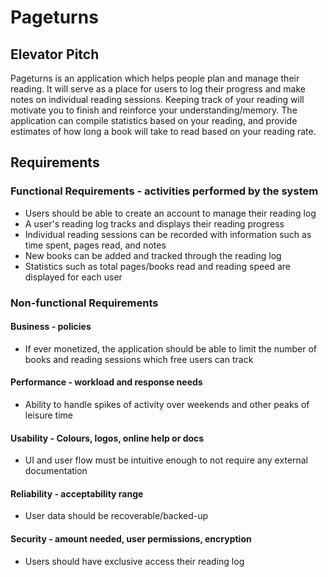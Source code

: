 # Pageturns

## Elevator Pitch

Pageturns is an application which helps people plan and manage their reading. It will serve as a place for users to log their progress and make notes on individual reading sessions. Keeping track of your reading will motivate you to finish and reinforce your understanding/memory. The application can compile statistics based on your reading, and provide estimates of how long a book will take to read based on your reading rate.

## Requirements

### Functional Requirements - activities performed by the system
* Users should be able to create an account to manage their reading log
* A user's reading log tracks and displays their reading progress
* Individual reading sessions can be recorded with information such as time spent, pages read, and notes
* New books can be added and tracked through the reading log
* Statistics such as total pages/books read and reading speed are displayed for each user

### Non-functional Requirements

#### Business - policies
* If ever monetized, the application should be able to limit the number of books and reading sessions which free users can track

#### Performance - workload and response needs
* Ability to handle spikes of activity over weekends and other peaks of leisure time

#### Usability - Colours, logos, online help or docs
* UI and user flow must be intuitive enough to not require any external documentation

#### Reliability - acceptability range
* User data should be recoverable/backed-up

#### Security - amount needed, user permissions, encryption
* Users should have exclusive access their reading log